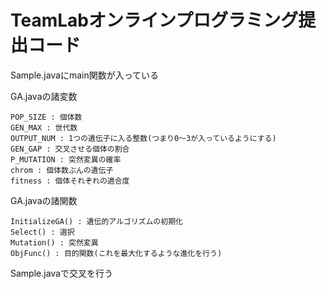 ﻿# TeamLabオンラインプログラミング提出コード
Sample.javaにmain関数が入っている

GA.javaの諸変数
	
	POP_SIZE : 個体数
	GEN_MAX : 世代数
	OUTPUT_NUM : 1つの遺伝子に入る整数(つまり0～3が入っているようにする)
	GEN_GAP : 交叉させる個体の割合
	P_MUTATION : 突然変異の確率
	chrom : 個体数ぶんの遺伝子
	fitness : 個体それぞれの適合度

GA.javaの諸関数

	InitializeGA() : 遺伝的アルゴリズムの初期化
	Select() : 選択
	Mutation() : 突然変異
	ObjFunc() : 目的関数(これを最大化するような進化を行う)

Sample.javaで交叉を行う
